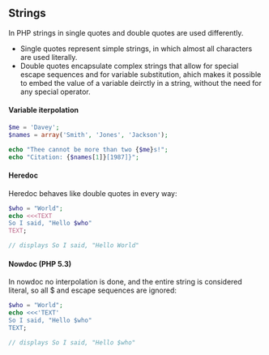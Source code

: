 ## Strings
In PHP strings in single quotes and double quotes are used differently.
- Single quotes represent simple strings, in which almost all characters are used literally.
- Double quotes encapsulate complex strings that allow for special escape sequences and for variable substitution, ahich makes it possible to embed the value of a variable deirctly in a string, without the need for any special operator.

#### Variable iterpolation
```php
$me = 'Davey';
$names = array('Smith', 'Jones', 'Jackson');

echo "Thee cannot be more than two {$me}s!";
echo "Citation: {$names[1]}[1987]}";
```

#### Heredoc
Heredoc behaves like double quotes in every way:
```php
$who = "World";
echo <<<TEXT
So I said, "Hello $who"
TEXT;

// displays So I said, "Hello World"
```

#### Nowdoc (PHP 5.3)
In nowdoc no interpolation is done, and the entire string is considered literal, so all $ and escape sequences are ignored:
```php
$who = "World";
echo <<<'TEXT'
So I said, "Hello $who"
TEXT;

// displays So I said, "Hello $who"
```
